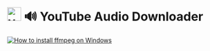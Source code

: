 # <img src="https://github.com/user-attachments/assets/27f0e6f9-b491-4848-89b8-5445fe6d93a2" alt="youtube-logo" width=32 /> 🔊 YouTube Audio Downloader

[![How to install ffmpeg on Windows](https://img.youtube.com/vi/JR36oH35Fgg/0.jpg)](https://www.youtube.com/watch?v=JR36oH35Fgg)
